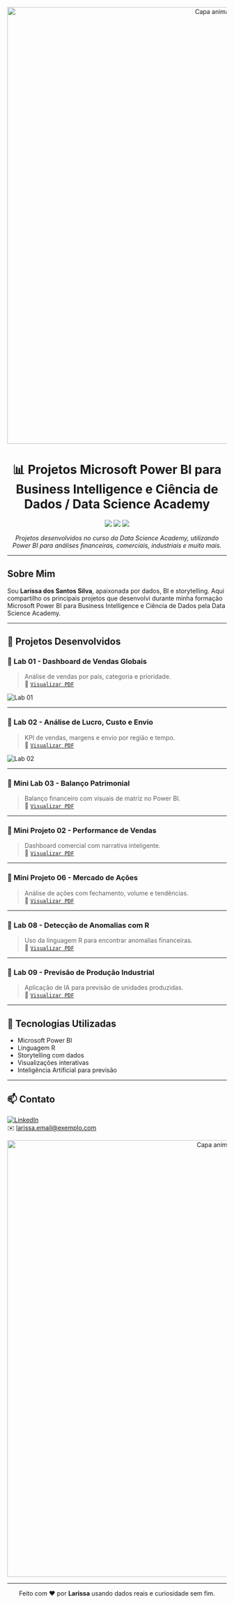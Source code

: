 <!-- Capa animada superior -->
<p align="center">
  <img src="https://capsule-render.vercel.app/api?type=waving&color=F7D7DE&height=120&section=header" alt="Capa animada superior" width="1000" />
</p>


<h1 align="center">📊 Projetos Microsoft Power BI para Business Intelligence e Ciência de Dados / Data Science Academy </h1>



<p align="center">
  <img src="https://img.shields.io/badge/Power%20BI-Data%20Visualization-yellow?style=for-the-badge&logo=powerbi" />
  <img src="https://img.shields.io/badge/R%20Language-Stats%20&%20Anomaly%20Detection-blue?style=for-the-badge&logo=r" />
  <img src="https://img.shields.io/badge/Status-Conclu%C3%ADdo-green?style=for-the-badge" />
</p>



<p align="center">
  <i>Projetos desenvolvidos no curso da Data Science Academy, utilizando Power BI para análises financeiras, comerciais, industriais e muito mais.</i>
</p>

---

## Sobre Mim

Sou **Larissa dos Santos Silva**, apaixonada por dados, BI e storytelling. Aqui compartilho os principais projetos que desenvolvi durante minha formação Microsoft Power BI para Business Intelligence e Ciência de Dados pela Data Science Academy.

---

## 🚀 Projetos Desenvolvidos


### 🔹 Lab 01 - Dashboard de Vendas Globais
> Análise de vendas por país, categoria e prioridade.  
📄 [`Visualizar PDF`](./FINALIZAÇÃO%20LAB%2001.pdf)

![Lab 01](https://github.com/seu-usuario/seu-repo/imagens/lab01.png)

---

### 🔹 Lab 02 - Análise de Lucro, Custo e Envio
> KPI de vendas, margens e envio por região e tempo.  
📄 [`Visualizar PDF`](./LAB%2002%20FINALIZADO.pdf)

![Lab 02](https://github.com/seu-usuario/seu-repo/imagens/lab02.png)

---

### 🔹 Mini Lab 03 - Balanço Patrimonial
> Balanço financeiro com visuais de matriz no Power BI.  
📄 [`Visualizar PDF`](./MINI%20LAB%2003%20COMPLETO.pdf)

---

### 🔹 Mini Projeto 02 - Performance de Vendas
> Dashboard comercial com narrativa inteligente.  
📄 [`Visualizar PDF`](./MINI%20PROJETO%2002%20FINALIZADO.pdf)

---

### 🔹 Mini Projeto 06 - Mercado de Ações
> Análise de ações com fechamento, volume e tendências.  
📄 [`Visualizar PDF`](./MINI%20PROJ%2006%20COMPLETO.pdf)

---

### 🔹 Lab 08 - Detecção de Anomalias com R
> Uso da linguagem R para encontrar anomalias financeiras.  
📄 [`Visualizar PDF`](./LAB%2008%20COMPLETO.pdf)

---

### 🔹 Lab 09 - Previsão de Produção Industrial
> Aplicação de IA para previsão de unidades produzidas.  
📄 [`Visualizar PDF`](./LAB%2009%20COMPLETO.pdf)


---


## 🧰 Tecnologias Utilizadas

- Microsoft Power BI
- Linguagem R
- Storytelling com dados
- Visualizações interativas
- Inteligência Artificial para previsão

---

## 📫 Contato

[![LinkedIn](https://img.shields.io/badge/LinkedIn-Visite%20meu%20perfil-blue?style=flat-square&logo=linkedin)](https://www.linkedin.com/in/seu-perfil)  
✉️ larissa.email@exemplo.com



<!-- Capa animada inferior -->
<p align="center">
  <img src="https://capsule-render.vercel.app/api?type=waving&color=F7D7DE&height=120&section=footer" alt="Capa animada inferior" width="1000" />
</p>

---

<p align="center">
  Feito com ❤️ por <b>Larissa</b> usando dados reais e curiosidade sem fim.
</p>
